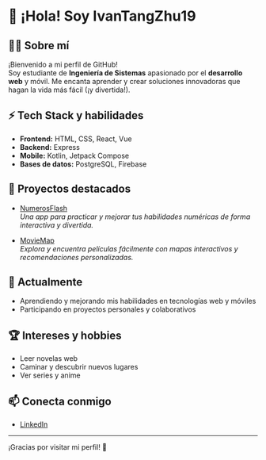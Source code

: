 # 👋 ¡Hola! Soy IvanTangZhu19

## 👨‍💻 Sobre mí
¡Bienvenido a mi perfil de GitHub!  
Soy estudiante de **Ingeniería de Sistemas** apasionado por el **desarrollo web** y móvil. Me encanta aprender y crear soluciones innovadoras que hagan la vida más fácil (¡y divertida!).

## ⚡ Tech Stack y habilidades

- **Frontend:** HTML, CSS, React, Vue
- **Backend:** Express
- **Mobile:** Kotlin, Jetpack Compose
- **Bases de datos:** PostgreSQL, Firebase

## 🚀 Proyectos destacados

- [NumerosFlash](#)  
  *Una app para practicar y mejorar tus habilidades numéricas de forma interactiva y divertida.*

- [MovieMap](#)  
  *Explora y encuentra películas fácilmente con mapas interactivos y recomendaciones personalizadas.*

## 🌱 Actualmente

- Aprendiendo y mejorando mis habilidades en tecnologías web y móviles
- Participando en proyectos personales y colaborativos

## 🏆 Intereses y hobbies

- Leer novelas web
- Caminar y descubrir nuevos lugares
- Ver series y anime

## 📫 Conecta conmigo

- [LinkedIn](#) <!-- Puedes reemplazar # por tu enlace real a LinkedIn -->

---

¡Gracias por visitar mi perfil! 🚀
